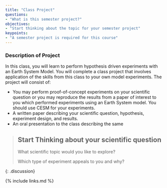 ```yaml
---
title: "Class Project"
questions:
- "What is this semester project?"
objectives:
- "Start thinking about the topic for your semester project"
keypoints:
- "A semester project is required for this course"
---
```


### Description of Project
In this class, you will learn to perform hypothesis driven experiments with an Earth System Model.  You will complete a class project that involves application of the skills from this class to your own model experiments.  The project will consist of:

* You may perform proof-of-concept experiments on your scientific question or you may reproduce the results from a paper of interest to you which performed experiments using an Earth System model.  You should use CESM for your experiments.
* A written paper describing your scientific question, hypothesis, experiment design, and results. 
* An oral presentation to the class describing the same

> ## Start Thinking about your scientific question
>
> What scientific topic would you like to explore?
>
> Which type of experiment appeals to you and why?
>
{: .discussion}

{% include links.md %}

